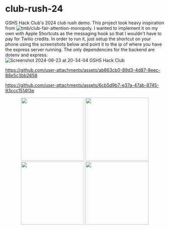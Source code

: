 # club-rush-24
GSHS Hack Club's 2024 club rush demo. This project took heavy inspiration from ![tmb/club-fair-attention-monopoly](https://github.com/tmb/club-fair-attention-monopoly). I wanted to implement it on my own with Apple Shortcuts as the messaging hook so that I wouldn't have to pay for Twilio credits. In order to run it, just setup the shortcut on your phone using the screenshots below and point it to the ip of where you have the express server running. The only dependencies for the backend are dotenv and express.
![Screenshot 2024-08-23 at 20-34-04 GSHS Hack Club](https://github.com/user-attachments/assets/cf59817a-6a57-4566-ac44-91513fff9025)

https://github.com/user-attachments/assets/ab863cb0-89d3-4d87-8eec-88e5c3bb2658

https://github.com/user-attachments/assets/6cb5d9b7-e37a-47ab-8745-93ccc1514f3e

<div align="center">
  <img src="https://github.com/user-attachments/assets/79e88dd0-03db-4e74-86fb-92b07ba51c33" width="200"/>
  <img src="https://github.com/user-attachments/assets/06262f3c-6bea-4e5e-9677-d5015bee0fa5" width="200"/>
  <img src="https://github.com/user-attachments/assets/3539bb2b-2faa-42cb-9882-2bc797aa8a2e" width="200"/>
  <img src="https://github.com/user-attachments/assets/82a5f085-0b83-487d-9a80-92adebc3e9a4" width="200"/>
</div>
